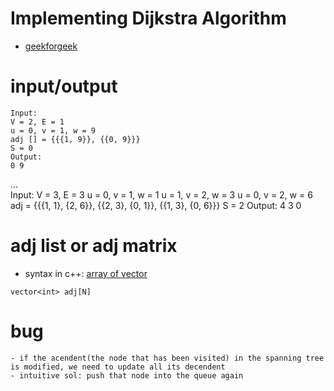 # Implementing Dijkstra Algorithm 
- [geekforgeek](https://practice.geeksforgeeks.org/problems/implementing-dijkstra-set-1-adjacency-matrix/)


# input/output
    Input:
    V = 2, E = 1
    u = 0, v = 1, w = 9
    adj [] = {{{1, 9}}, {{0, 9}}}
    S = 0
    Output:
    0 9
...  
    Input:
    V = 3, E = 3
    u = 0, v = 1, w = 1
    u = 1, v = 2, w = 3
    u = 0, v = 2, w = 6
    adj = {{{1, 1}, {2, 6}}, {{2, 3}, {0, 1}}, {{1, 3}, {0, 6}}}
    S = 2
    Output:
    4 3 0

# adj list or adj matrix
- syntax in c++: [array of vector](https://stackoverflow.com/questions/35501439/array-of-vectors-or-vector-of-arrays)
```
vector<int> adj[N]

```

# bug 
    - if the acendent(the node that has been visited) in the spanning tree is modified, we need to update all its decendent
    - intuitive sol: push that node into the queue again
